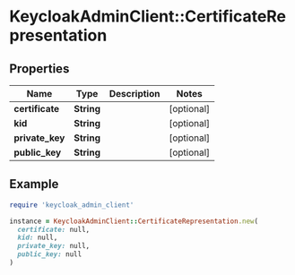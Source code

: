# KeycloakAdminClient::CertificateRepresentation

## Properties

| Name | Type | Description | Notes |
| ---- | ---- | ----------- | ----- |
| **certificate** | **String** |  | [optional] |
| **kid** | **String** |  | [optional] |
| **private_key** | **String** |  | [optional] |
| **public_key** | **String** |  | [optional] |

## Example

```ruby
require 'keycloak_admin_client'

instance = KeycloakAdminClient::CertificateRepresentation.new(
  certificate: null,
  kid: null,
  private_key: null,
  public_key: null
)
```

